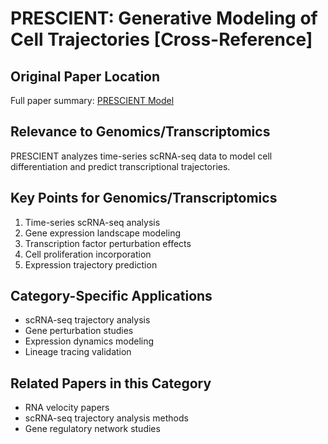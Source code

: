 # PRESCIENT: Generative Modeling of Cell Trajectories [Cross-Reference]

## Original Paper Location
Full paper summary: [PRESCIENT Model](../../../methodology-and-algorithms/machine-learning-methods/2021-05-PRESCIENT-generative-modeling-natcomm.md)

## Relevance to Genomics/Transcriptomics
PRESCIENT analyzes time-series scRNA-seq data to model cell differentiation and predict transcriptional trajectories.

## Key Points for Genomics/Transcriptomics
1. Time-series scRNA-seq analysis
2. Gene expression landscape modeling
3. Transcription factor perturbation effects
4. Cell proliferation incorporation
5. Expression trajectory prediction

## Category-Specific Applications
- scRNA-seq trajectory analysis
- Gene perturbation studies
- Expression dynamics modeling
- Lineage tracing validation

## Related Papers in this Category
- RNA velocity papers
- scRNA-seq trajectory analysis methods
- Gene regulatory network studies
